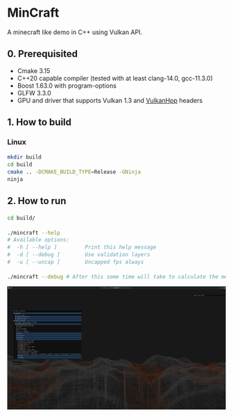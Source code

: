 # MinCraft

A minecraft like demo in C++ using Vulkan API.

## 0. Prerequisited

- Cmake 3.15
- C++20 capable compiler (tested with at least clang-14.0, gcc-11.3.0)
- Boost 1.63.0 with program-options
- GLFW 3.3.0
- GPU and driver that supports Vulkan 1.3 and [VulkanHpp](https://github.com/KhronosGroup/Vulkan-Hpp.git) headers

## 1. How to build

### Linux
```sh
mkdir build
cd build
cmake .. -DCMAKE_BUILD_TYPE=Release -GNinja
ninja
```

## 2. How to run
```sh
cd build/

./mincraft --help
# Available options:
#  -h [ --help ]         Print this help message
#  -d [ --debug ]        Use validation layers
#  -u [ --uncap ]        Uncapped fps always

./mincraft --debug # After this some time will take to calculate the meshes, so ge patient
```

![Screenshot](./images/demo.png)
